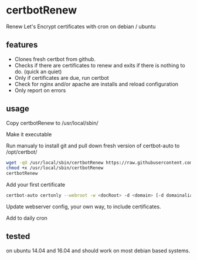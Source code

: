 certbotRenew
============

Renew Let's Encrypt certificates with cron on debian / ubuntu

## features
- Clones fresh certbot from github.
- Checks if there are certificates to renew and exits if there is nothing to do. (quick an quiet)
- Only if certificates are due, run certbot
- Check for nginx and/or apache are installs and reload configuration
- Only report on errors

## usage
Copy certbotRenew to /usr/local/sbin/

Make it executable

Run manualy to install git and pull down fresh version of certbot-auto to /opt/certbot/
```bash
wget -qO /usr/local/sbin/certbotRenew https://raw.githubusercontent.com/skuti-is/certbotRenew/master/certbotRenew
chmod +x /usr/local/sbin/certbotRenew
certbotRenew
```

Add your first certificate
```bash
certbot-auto certonly --webroot -w <docRoot> -d <domain> [-d domainalias>]
```

Update webserver config, your own way, to include certificates.

Add to daily cron

## tested
on ubuntu 14.04 and 16.04 and should work on most debian based systems.
